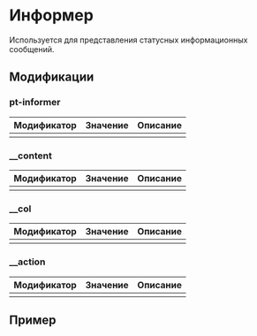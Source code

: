 # Информер
Используется для представления статусных информационных сообщений.

## Модификации

### pt-informer

| Модификатор | Значение                        | Описание                |  
| ----------- | ------------------------------- | ----------------------- |
|             |                                 |                         |

### __content

| Модификатор | Значение                        | Описание                |  
| ----------- | ------------------------------- | ----------------------- |
|             |                                 |                         |

### __col

| Модификатор | Значение                        | Описание                |  
| ----------- | ------------------------------- | ----------------------- |
|             |                                 |                         |

### __action

| Модификатор | Значение                        | Описание                |  
| ----------- | ------------------------------- | ----------------------- |
|             |                                 |                         |

## Пример
```javascript

```
